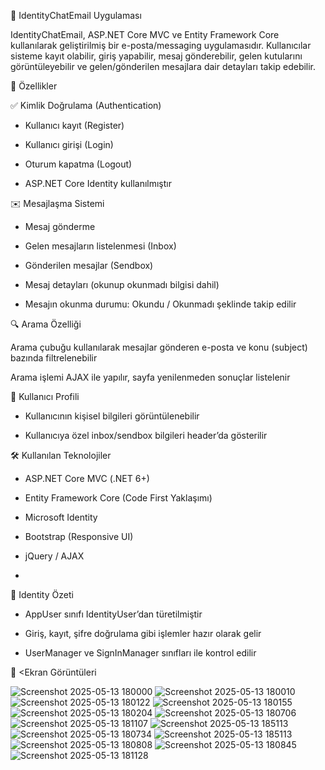 📧 IdentityChatEmail Uygulaması

<p>IdentityChatEmail, ASP.NET Core MVC ve Entity Framework Core kullanılarak geliştirilmiş bir e-posta/messaging uygulamasıdır. Kullanıcılar sisteme kayıt olabilir, giriş yapabilir, mesaj gönderebilir, gelen kutularını görüntüleyebilir ve gelen/gönderilen mesajlara dair detayları takip edebilir.</p>

🚀 Özellikler

✅ Kimlik Doğrulama (Authentication)

- Kullanıcı kayıt (Register)

- Kullanıcı girişi (Login)

- Oturum kapatma (Logout)

- ASP.NET Core Identity kullanılmıştır

✉️ Mesajlaşma Sistemi

- Mesaj gönderme

- Gelen mesajların listelenmesi (Inbox)

- Gönderilen mesajlar (Sendbox)

- Mesaj detayları (okunup okunmadı bilgisi dahil)

- Mesajın okunma durumu: Okundu / Okunmadı şeklinde takip edilir

🔍 Arama Özelliği

<p>Arama çubuğu kullanılarak mesajlar gönderen e-posta ve konu (subject) bazında filtrelenebilir

Arama işlemi AJAX ile yapılır, sayfa yenilenmeden sonuçlar listelenir</p>

👤 Kullanıcı Profili

- Kullanıcının kişisel bilgileri görüntülenebilir

- Kullanıcıya özel inbox/sendbox bilgileri header’da gösterilir

🛠️ Kullanılan Teknolojiler

- ASP.NET Core MVC (.NET 6+)

- Entity Framework Core (Code First Yaklaşımı)

- Microsoft Identity

- Bootstrap (Responsive UI)

- jQuery / AJAX
- 
🔐 Identity Özeti

- AppUser sınıfı IdentityUser’dan türetilmiştir

- Giriş, kayıt, şifre doğrulama gibi işlemler hazır olarak gelir

- UserManager ve SignInManager sınıfları ile kontrol edilir


📸 <Ekran Görüntüleri

![Screenshot 2025-05-13 180000](https://github.com/user-attachments/assets/92a2ae48-1bdc-4f17-86f3-ee38f37261b5)
![Screenshot 2025-05-13 180010](https://github.com/user-attachments/assets/b339bcb4-5b0a-4222-8a58-e2723c1d3b0b)
![Screenshot 2025-05-13 180122](https://github.com/user-attachments/assets/b444167d-94ce-4783-a80c-616ddb1999d4)
![Screenshot 2025-05-13 180155](https://github.com/user-attachments/assets/44de68d5-2fe3-4340-96f2-d2b21d44b594)
![Screenshot 2025-05-13 180204](https://github.com/user-attachments/assets/517d5954-77da-425a-8da0-15d749d84a19)
![Screenshot 2025-05-13 180706](https://github.com/user-attachments/assets/1d58897c-fe18-47e8-8e45-83740eff3376)
![Screenshot 2025-05-13 181107](https://github.com/user-attachments/assets/8680c49b-af99-45b5-9c18-3303d11e6075)
![Screenshot 2025-05-13 185113](https://github.com/user-attachments/assets/8e39db8c-989e-4d62-8047-5642fefbeed4)
![Screenshot 2025-05-13 180734](https://github.com/user-attachments/assets/b140991b-2049-4400-9d12-d99901c490a0)
![Screenshot 2025-05-13 185113](https://github.com/user-attachments/assets/8e39db8c-989e-4d62-8047-5642fefbeed4)
![Screenshot 2025-05-13 180808](https://github.com/user-attachments/assets/68796e81-8606-4c6e-bb10-fc74afcb8800)
![Screenshot 2025-05-13 180845](https://github.com/user-attachments/assets/a89a08b1-d643-4824-bcdb-f6c70a376d52)
![Screenshot 2025-05-13 181128](https://github.com/user-attachments/assets/b4f20e0f-f9ec-4b9e-80e5-1ca6c4e70d6a)


